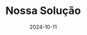---
title: Nossa Solução
date: 2024-10-11
type: landing

sections:
- block: markdown
  content:
    title: teste
    subtitle: 'tste'
    text: teste


---